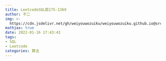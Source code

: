 ```yaml
---
title: LeetcodeSQL题175-1369
author: 不二
img: >-
  https://cdn.jsdelivr.net/gh/weiyouwozuiku/weiyouwozuiku.github.io@src/source/_posts/PageImg/算法/LeetcodeSQL题175-1369.png
mathjax: true
date: 2022-01-16 17:43:43
tags: 
- SQL
- Leetcode
categories: 算法
---
```

